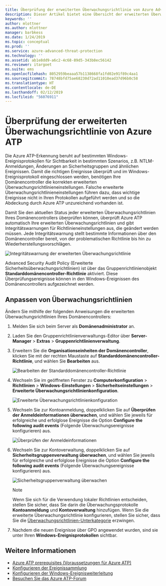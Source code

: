 ```yaml
---
title: Überprüfung der erweiterten Überwachungsrichtlinie von Azure Advanced Threat Protection | Microsoft-Dokumentation
description: Dieser Artikel bietet eine Übersicht der erweiterten Überwachungsrichtlinie von Azure ATP.
keywords: ''
author: mlottner
ms.author: mlottner
manager: barbkess
ms.date: 1/24/2019
ms.topic: conceptual
ms.prod: ''
ms.service: azure-advanced-threat-protection
ms.technology: ''
ms.assetid: ab1e8dd9-a6c2-4c68-89d5-343b8ec56142
ms.reviewer: itargoet
ms.suite: ems
ms.openlocfilehash: 8052959beaaa57b1138668fa1fd02e91f89c4aa1
ms.sourcegitcommit: 78748bfd75ae68230d72ad11010ead37d96b0c58
ms.translationtype: HT
ms.contentlocale: de-DE
ms.lasthandoff: 02/12/2019
ms.locfileid: "56076911"
---
```

# <a name="azure-atp-advanced-audit-policy-check"></a>Überprüfung der erweiterten Überwachungsrichtlinie von Azure ATP

Die Azure ATP-Erkennung beruht auf bestimmten Windows-Ereignisprotokollen für Sichtbarkeit in bestimmten Szenarios, z.B. NTLM-Anmeldungen, Änderungen an Sicherheitsgruppen und ähnlichen Ereignissen. Damit die richtigen Ereignisse überprüft und im Windows-Ereignisprotokoll eingeschlossen werden, benötigen Ihre Domänencontroller die korrekten erweiterten Überwachungsrichtlinieneinstellungen. Falsche erweiterte Überwachungsrichtlinieneinstellungen führen dazu, dass wichtige Ereignisse nicht in Ihren Protokollen aufgeführt werden und so die Abdeckung durch Azure ATP unzureichend vorhanden ist.

Damit Sie den aktuellen Status jeder erweiterten Überwachungsrichtlinien Ihres Domänencontrollers überprüfen können, überprüft Azure ATP automatisch Ihre erweiterten Überwachungsrichtlinien und gibt Integritätswarnungen für Richtlinieneinstellungen aus, die geändert werden müssen. Jede Integritätswarnung stellt bestimmte Informationen über den Domänencontroller bereit, von der problematischen Richtlinie bis hin zu Wiederherstellungsvorschlägen.

![Integritätswarnung der erweiterten Überwachungsrichtlinie](media/atp-health-alert-audit-policy.png)


Advanced Security Audit Policy (Erweiterte Sicherheitsüberwachungsrichtlinien) ist über das Gruppenrichtlinienobjekt **Standarddomänencontroller-Richtlinie** aktiviert. Diese Überprüfungsereignisse können in den Windows-Ereignissen des Domänencontrollers aufgezeichnet werden. 

## <a name="modify-audit-policies"></a>Anpassen von Überwachungsrichtlinien 

Ändern Sie mithilfe der folgenden Anweisungen die erweiterten Überwachungsrichtlinien Ihres Domänencontrollers:

1. Melden Sie sich beim Server als **Domänenadministrator** an.
2. Laden Sie den Gruppenrichtlinienverwaltungs-Editor über **Server-Manager** > **Extras** > **Gruppenrichtlinienverwaltung**. 
3. Erweitern Sie die **Organisationseinheiten der Domänencontroller**, klicken Sie mit der rechten Maustaste auf **Standarddomänencontroller-Richtlinie**, und wählen Sie **Bearbeiten** aus. 

    ![Bearbeiten der Standarddomänencontroller-Richtlinie](media/atp-advanced-audit-policy-check-step-1.png)

4. Wechseln Sie im geöffneten Fenster zu **Computerkonfiguration** > **Richtlinien** > **Windows-Einstellungen** > **Sicherheitseinstellungen** > **Erweiterte Überwachungsrichtlinienkonfiguration**.

    ![Erweiterte Überwachungsrichtlinienkonfiguration](media/atp-advanced-audit-policy-check-step-2.png)

5. Wechseln Sie zur Kontoanmeldung, doppelklicken Sie auf **Überprüfen der Anmeldeinformationen überwachen**, und wählen Sie jeweils für erfolgreiche und erfolglose Ereignisse die Option **Configure the following audit events** (Folgende Überwachungsereignisse konfigurieren) aus. 

    ![Überprüfen der Anmeldeinformationen](media/atp-advanced-audit-policy-check-step-3.png)

6. Wechseln Sie zur Kontoverwaltung, doppelklicken Sie auf **Sicherheitsgruppenverwaltung überwachen**, und wählen Sie jeweils für erfolgreiche und erfolglose Ereignisse die Option **Configure the following audit events** (Folgende Überwachungsereignisse konfigurieren) aus.

    ![Sicherheitsgruppenverwaltung überwachen](media/atp-advanced-audit-policy-check-step-4.png)

    > [!NOTE]
    > Wenn Sie sich für die Verwendung lokaler Richtlinien entscheiden, stellen Sie sicher, dass Sie darin die Überwachungsprotokolle **Kontoanmeldung** und **Kontoverwaltung** hinzufügen. Wenn Sie die erweiterte Überwachungsrichtlinie konfigurieren, stellen Sie sicher, dass Sie die [Überwachungsrichtlinien-Unterkategorie](https://docs.microsoft.com/windows/security/threat-protection/security-policy-settings/audit-force-audit-policy-subcategory-settings-to-override) erzwingen.

7. Nachdem die neuen Ereignisse über GPO angewendet wurden, sind sie unter Ihren **Windows-Ereignisprotokollen** sichtbar.

## <a name="see-also"></a>Weitere Informationen
- [Azure ATP prerequisites (Voraussetzungen für Azure ATP)](atp-prerequisites.md)
- [Konfigurieren der Ereignissammlung](configure-event-collection.md)
- [Konfigurieren der Windows-Ereignisweiterleitung](configure-event-forwarding.md)
- [Besuchen Sie das Azure ATP-Forum](https://aka.ms/azureatpcommunity)
